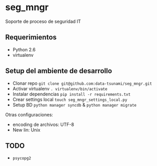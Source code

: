 seg_mngr
========

Soporte de proceso de seguridad IT

Requerimientos
-------------

* Python 2.6
* virtualenv

Setup del ambiente de desarrollo
------------------------------

* Clonar repo `git clone git@github.com:data-tsunami/seg_mngr.git`
* Activar virtualenv `. virtualenv/bin/activate`
* Instalar dependencias `pip install -r requirements.txt`
* Crear settings local `touch seg_mngr_settings_local.py`
* Setup BD `python manager syncdb` & `python manager migrate`

Otras configuraciones:

* encoding de archivos: UTF-8
* New lin: Unix

TODO
----

* `psycopg2`

